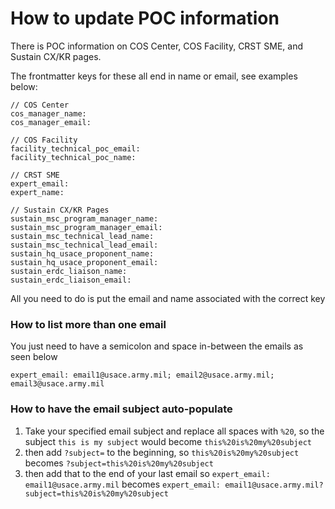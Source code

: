 # How to update POC information

There is POC information on COS Center, COS Facility, CRST SME, and Sustain CX/KR pages.

The frontmatter keys for these all end in name or email, see examples below:

```
// COS Center
cos_manager_name:
cos_manager_email:

// COS Facility
facility_technical_poc_email:
facility_technical_poc_name:

// CRST SME
expert_email:
expert_name:

// Sustain CX/KR Pages
sustain_msc_program_manager_name:
sustain_msc_program_manager_email:
sustain_msc_technical_lead_name:
sustain_msc_technical_lead_email:
sustain_hq_usace_proponent_name:
sustain_hq_usace_proponent_email:
sustain_erdc_liaison_name:
sustain_erdc_liaison_email:
```

All you need to do is put the email and name associated with the correct key

### How to list more than one email

You just need to have a semicolon and space in-between the emails as seen below

```
expert_email: email1@usace.army.mil; email2@usace.army.mil; email3@usace.army.mil
```

### How to have the email subject auto-populate

1. Take your specified email subject and replace all spaces with `%20`, so the subject `this is my subject` would become `this%20is%20my%20subject`
2. then add `?subject=` to the beginning, so `this%20is%20my%20subject` becomes `?subject=this%20is%20my%20subject`
3. then add that to the end of your last email so `expert_email: email1@usace.army.mil` becomes `expert_email: email1@usace.army.mil?subject=this%20is%20my%20subject`
